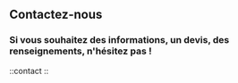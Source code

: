 ## Contactez-nous 

### Si vous souhaitez des informations, un devis, des renseignements, n'hésitez pas !

::contact
::